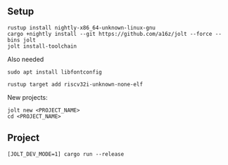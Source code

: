 ## Setup

```console
rustup install nightly-x86_64-unknown-linux-gnu
cargo +nightly install --git https://github.com/a16z/jolt --force --bins jolt
jolt install-toolchain
```

Also needed
```console
sudo apt install libfontconfig
```

```console
rustup target add riscv32i-unknown-none-elf
```

New projects:
```console
jolt new <PROJECT_NAME>
cd <PROJECT_NAME>
```

## Project

```
[JOLT_DEV_MODE=1] cargo run --release
```
